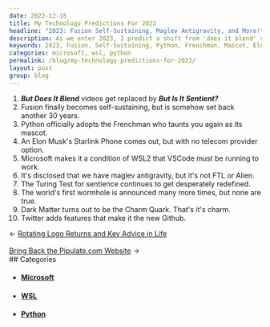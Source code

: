 ```yaml
---
date: 2022-12-18
title: My Technology Predictions For 2023
headline: "2023: Fusion Self-Sustaining, Maglev Antigravity, and More!"
description: As we enter 2023, I predict a shift from 'does it blend' videos to 'is it sentient' videos. Fusion will become self-sustaining, but set back 30 years. Python will adopt a Frenchman as its mascot, Elon Musk will release a Starlink phone without a telecom provider, and Microsoft will make VSCode a requirement for WSL2. Finally, I'll reveal that we have maglev antigravity technology, but it's not what you expect.
keywords: 2023, Fusion, Self-Sustaining, Python, Frenchman, Mascot, Elon Musk, Starlink, Telecom Provider, Microsoft, VSCode, WSL2, Maglev, Antigravity
categories: microsoft, wsl, python
permalink: /blog/my-technology-predictions-for-2023/
layout: post
group: blog
---
```



1. ***But Does It Blend*** videos get replaced by ***But Is It Sentient?***
1. Fusion finally becomes self-sustaining, but is somehow set back another 30 years.
1. Python officially adopts the Frenchman who taunts you again as its mascot.
1. An Elon Musk's Starlink Phone comes out, but with no telecom provider option.
1. Microsoft makes it a condition of WSL2 that VSCode must be running to work.
1. It's disclosed that we have maglev antigravity, but it's not FTL or Alien.
1. The Turing Test for sentience continues to get desperately redefined.
1. The world's first wormhole is announced many more times, but none are true.
1. Dark Matter turns out to be the Charm Quark. That's it's charm.
1. Twitter adds features that make it the new Github.


<div class="arrow-links"><div class="post-nav-prev"><span class="arrow">&larr;&nbsp;</span><a href="/blog/rotating-logo-returns-and-key-advice-in-life/">Rotating Logo Returns and Key Advice in Life</a></div> &nbsp; <div class="post-nav-next"><a href="/blog/bring-back-the-pipulate-com-website/">Bring Back the Pipulate.com Website</a><span class="arrow">&nbsp;&rarr;</span></div></div>
## Categories

<ul>
<li><h4><a href='/microsoft/'>Microsoft</a></h4></li>
<li><h4><a href='/wsl/'>WSL</a></h4></li>
<li><h4><a href='/python/'>Python</a></h4></li></ul>